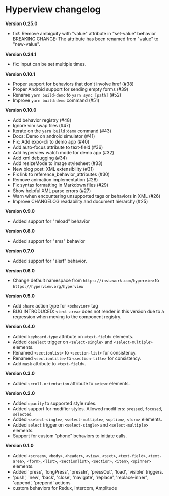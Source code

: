 # Hyperview changelog

**Version 0.25.0**

- fix!: Remove ambiguity with "value" attribute in "set-value" behavior
BREAKING CHANGE: The attribute has been renamed from "value" to "new-value".

**Version 0.24.1**

- fix: <date-field> input can be set multiple times.

**Version 0.10.1**

- Proper support for behaviors that don't involve href (#38)
- Proper Android support for sending empty forms (#39)
- Rename `yarn build-demo` to `yarn sync [path]` (#52)
- Improve `yarn build:demo` command (#51)

**Version 0.10.0**

- Add behavior registry (#48)
- Ignore vim swap files (#47)
- Iterate on the `yarn build:demo` command (#43)
- Docs: Demo on android simulator (#41)
- Fix: Add expo-cli to demo app (#40)
- Add auto-focus attribute to text-field (#36)
- Add hyperview watch mode for demo app (#32)
- Add xml debugging (#34)
- Add resizeMode to image stylesheet (#33)
- New blog post: XML extensibility (#31)
- Fix link to reference_behavior_attributes (#30)
- Remove animation implementation (#28)
- Fix syntax formatting in Markdown files (#29)
- Show helpful XML parse errors (#27)
- Warn when encountering unsupported tags or behaviors in XML (#26)
- Improve CHANGELOG readability and document hierarchy (#25)

**Version 0.9.0**

- Added support for "reload" behavior

**Version 0.8.0**

- Added support for "sms" behavior

**Version 0.7.0**

- Added support for "alert" behavior.

**Version 0.6.0**

- Change default namespace from `https://instawork.com/hyperview` to `https://hyperview.org/hyperview`

**Version 0.5.0**

- Add `share` action type for `<behavior>` tag
- BUG INTRODUCED: `<text-area>` does not render in this version due to a regression when moving to the component registry.

**Version 0.4.0**

- Added `keyboard-type` attribute on `<text-field>` elements.
- Added `deselect` trigger on `<select-single>` and `<select-multiple>` elements.
- Renamed `<sectionlist>` to `<section-list>` for consistency.
- Renamed `<sectiontitle>` to `<section-title>` for consistency.
- Add `mask` attribute to `<text-field>`.

**Version 0.3.0**

- Added `scroll-orientation` attribute to `<view>` elements.

**Version 0.2.0**

- Added `opacity` to supported style rules.
- Added support for modifier styles. Allowed modifiers: `pressed`, `focused`, `selected`.
- Added `<select-single>`, `<select-multiple>`, `<option>`, `<form>` elements.
- Added `select` trigger on `<select-single>` and `<select-multiple>` elements.
- Support for custom "phone" behaviors to initiate calls.

**Version 0.1.0**

- Added `<screen>`, `<body>`, `<header>`, `<view>`, `<text>`, `<text-field>`, `<text-area>`, `<form>`, `<list>`, `<sectionlist>`, `<section>`, `<item>`, `<spinner>` elements.
- Added 'press', 'longPress', 'pressIn', 'pressOut', 'load', 'visible' triggers.
- 'push', 'new', 'back', 'close', 'navigate', 'replace', 'replace-inner', 'append', 'prepend' actions
- custom behaviors for Redux, Intercom, Amplitude
